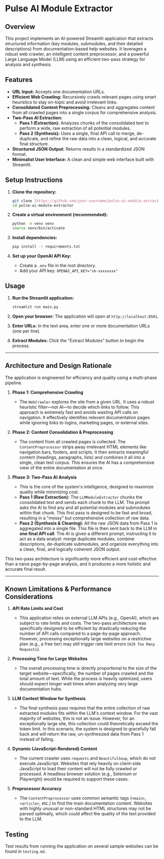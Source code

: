 # Pulse AI Module Extractor

## Overview

This project implements an AI-powered Streamlit application that extracts structured information (key modules, submodules, and their detailed descriptions) from documentation-based help websites. It leverages a robust web crawler, an intelligent content preprocessor, and a powerful Large Language Model (LLM) using an efficient two-pass strategy for analysis and synthesis.

## Features

* **URL Input:** Accepts one documentation URLs.
* **Efficient Web Crawling:** Recursively crawls relevant pages using smart heuristics to stay on-topic and avoid irrelevant links.
* **Consolidated Content Preprocessing:** Cleans and aggregates content from all crawled pages into a single corpus for comprehensive analysis.
* **Two-Pass AI Extraction:**
  * **Pass 1 (Extraction):** Analyzes chunks of the consolidated text to perform a wide, raw extraction of all potential modules.
  * **Pass 2 (Synthesis):** Uses a single, final API call to merge, de-duplicate, and refine the raw data into a clean, logical, and accurate final structure.
* **Structured JSON Output:** Returns results in a standardized JSON format.
* **Minimalist User Interface:** A clean and simple web interface built with Streamlit.

## Setup Instructions

1. **Clone the repository:**

    ```bash
    git clone [https://github.com/your-username/pulse-ai-module-extractor.git](https://github.com/jai-ganesh-sankar/pulse-challenge.git)
    cd pulse-ai-module-extractor
    ```

2. **Create a virtual environment (recommended):**

    ```bash
    python -m venv venv
    source venv/bin/activate
    ```

3. **Install dependencies:**

    ```bash
    pip install -r requirements.txt
    ```

4. **Set up your OpenAI API Key:**

    * Create a `.env` file in the root directory.
    * Add your API key: `OPENAI_API_KEY="sk-xxxxxxxx"`

## Usage

1. **Run the Streamlit application:**

    ```bash
    streamlit run main.py
    ```

2. **Open your browser:** The application will open at `http://localhost:8501`.

3. **Enter URLs:** In the text area, enter one or more documentation URLs (one per line).

4. **Extract Modules:** Click the "Extract Modules" button to begin the process.

---

## Architecture and Design Rationale

The application is engineered for efficiency and quality using a multi-phase pipeline.

1. **Phase 1: Comprehensive Crawling**
    * The `WebCrawler` explores the site from a given URL. It uses a robust heuristic filter—not AI—to decide which links to follow. This approach is extremely fast and avoids wasting API calls on navigation. It effectively identifies relevant documentation pages while ignoring links to logins, marketing pages, or external sites.

2. **Phase 2: Content Consolidation & Preprocessing**
    * The content from all crawled pages is collected. The `ContentPreprocessor` strips away irrelevant HTML elements like navigation bars, footers, and scripts. It then extracts meaningful content (headings, paragraphs, lists) and combines it all into a single, clean text corpus. This ensures the AI has a comprehensive view of the entire documentation at once.

3. **Phase 3: Two-Pass AI Analysis**
    * This is the core of the system's intelligence, designed to maximize quality while minimizing cost.
    * **Pass 1 (Raw Extraction):** The `LLMModuleExtractor` chunks the consolidated text and sends each chunk to the LLM. The prompt asks the AI to find any and all potential modules and submodules within that chunk. This first pass is designed to be fast and broad, resulting in a "messy" but comprehensive collection of raw data.
    * **Pass 2 (Synthesis & Cleaning):** All the raw JSON data from Pass 1 is aggregated into a single file. This file is then sent back to the LLM in **one final API call**. The AI is given a different prompt, instructing it to act as a data analyst: merge duplicate modules, combine descriptions, de-duplicate submodules, and organize everything into a clean, final, and logically coherent JSON output.

This two-pass architecture is significantly more efficient and cost-effective than a naive page-by-page analysis, and it produces a more holistic and accurate final result.

---

## Known Limitations & Performance Considerations

1. **API Rate Limits and Cost**
    * This application relies on external LLM APIs (e.g., OpenAI), which are subject to rate limits and costs. The two-pass architecture was specifically designed to be efficient by drastically reducing the number of API calls compared to a page-by-page approach. However, processing exceptionally large websites on a restrictive plan (e.g., a free tier) may still trigger rate limit errors (`429 Too Many Requests`).

2. **Processing Time for Large Websites**
    * The overall processing time is directly proportional to the size of the target website—specifically, the number of pages crawled and the total amount of text. While the process is heavily optimized, users should expect longer wait times when analyzing very large documentation hubs.

3. **LLM Context Window for Synthesis**
    * The final synthesis pass requires that the entire collection of raw extracted modules fits within the LLM's context window. For the vast majority of websites, this is not an issue. However, for an exceptionally large site, this collection could theoretically exceed the token limit. In this scenario, the system is designed to gracefully fall back and will return the raw, un-synthesized data from Pass 1 instead of failing.

4. **Dynamic (JavaScript-Rendered) Content**
    * The current crawler uses `requests` and `BeautifulSoup`, which do not execute JavaScript. Websites that rely heavily on client-side JavaScript to load their content will not be fully crawled or processed. A headless browser solution (e.g., Selenium or Playwright) would be required to support these cases.

5. **Preprocessor Accuracy**
    * The `ContentPreprocessor` uses common semantic tags (`<main>`, `<article>`, etc.) to find the main documentation content. Websites with highly unusual or non-standard HTML structures may not be parsed optimally, which could affect the quality of the text provided to the LLM.

## Testing

Test results from running the application on several sample websites can be found in `testing.md`.
